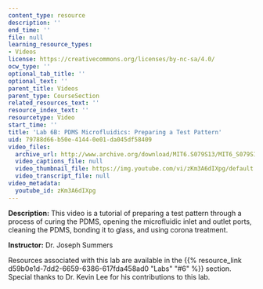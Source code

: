 ```yaml
---
content_type: resource
description: ''
end_time: ''
file: null
learning_resource_types:
- Videos
license: https://creativecommons.org/licenses/by-nc-sa/4.0/
ocw_type: ''
optional_tab_title: ''
optional_text: ''
parent_title: Videos
parent_type: CourseSection
related_resources_text: ''
resource_index_text: ''
resourcetype: Video
start_time: ''
title: 'Lab 6B: PDMS Microfluidics: Preparing a Test Pattern'
uid: 79788d66-b50e-4144-0e01-da045df58409
video_files:
  archive_url: http://www.archive.org/download/MIT6.S079S13/MIT6_S079S13_lab06B_300k.mp4
  video_captions_file: null
  video_thumbnail_file: https://img.youtube.com/vi/zKm3A6dIXpg/default.jpg
  video_transcript_file: null
video_metadata:
  youtube_id: zKm3A6dIXpg
---
```


**Description:** This video is a tutorial of preparing a test pattern through a process of curing the PDMS, opening the microfluidic inlet and outlet ports, cleaning the PDMS, bonding it to glass, and using corona treatment.

**Instructor:** Dr. Joseph Summers

Resources associated with this lab are available in the {{% resource_link d59b0e1d-7dd2-6659-6386-617fda458ad0 "Labs" "#6" %}} section. Special thanks to Dr. Kevin Lee for his contributions to this lab.

